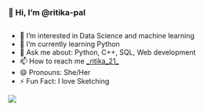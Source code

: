 <h3> 👋 Hi, I’m @ritika-pal</h3>
<h2></h2>
<ul>
<li> 👀 I’m interested in Data Science and machine learning</li>
<li> 🌱 I’m currently learning Python</li>
<li>💬 Ask me about: Python, C++, SQL, Web development</li>
<li> 📫 How to reach me <a href="https://www.instagram.com/_ritika_21_/">_ritika_21_</a></li>
<li> 😄 Pronouns: She/Her</li>
<li> ⚡ Fun Fact: I love Sketching</li>
</ul>
<p><img src="![Github stats](https://github-readme-stats.vercel.app/api?username=ritika-pal&theme=highcontrast&show_icons=true&count_private=true)"</p>

<!---
ritika-pal/ritika-pal is a ✨ special ✨ repository because its `README.md` (this file) appears on your GitHub profile.
You can click the Preview link to take a look at your changes.
--->
